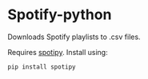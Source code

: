 # Spotify-python

Downloads Spotify playlists to .csv files.

Requires [spotipy](https://spotipy.readthedocs.io/en/2.22.1/). Install using: 

```pip install spotipy```
